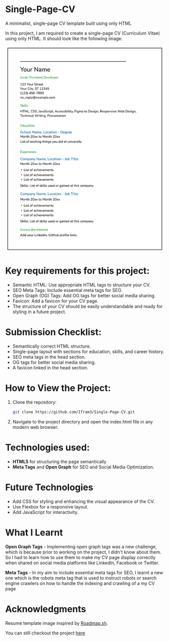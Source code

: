 # Single-Page-CV
A minimalist, single-page CV template built using only HTML

In this project, I am required to create a single-page CV (Curriculum Vitae) using only HTML. It should look like the following image:

![resume-template](images/resume-template-zyl70.png)


# Key requirements for this project:

* Semantic HTML: Use appropriate HTML tags to structure your CV.
* SEO Meta Tags: Include essential meta tags for SEO.
* Open Graph (OG) Tags: Add OG tags for better social media sharing.
* Favicon: Add a favicon for your CV page.
* The structure of your CV should be easily understandable and ready for styling in a future project.

# Submission Checklist:

* Semantically correct HTML structure.
* Single-page layout with sections for education, skills, and career history.
* SEO meta tags in the head section.
* OG tags for better social media sharing.
* A favicon linked in the head section.

# How to View the Project:

1. Clone the repository:
    ```bash
    git clone https://github.com/Ifram3/Single-Page-CV.git  

2. Navigate to the project directory and open the index.html file in any modern web browser.

# Technologies used:

- **HTML5** for structuring the page semantically
- **Meta Tags** and **Open Graph** for SEO and Social Media Optimization.

# Future Technologies

- Add CSS for styling and enhancing the visual appearance of the CV.
- Use Flexbox for a responsive layout.
- Add JavaScript for interactivity.

# What I Learnt

**Open Graph Tags** - Implementing open graph tags was a new challenge, which is because prior to working on the project, I didn't know about them. So I had to learn how to use them to make my CV page display correctly when shared on social media platforms like LinkedIn, Facebook or Twitter.

**Meta Tags** - In my aim to include essential meta tags for SEO, I learnt a new one which is the robots meta tag that is used to instruct robots or search engine crawlers on how to handle the indexing and crawling of a my CV page

# Acknowledgments

Resume template image inspired by [Roadmap.sh](https://roadmap.sh/projects/single-page-cv).

You can still checkout the project [here](https://roadmap.sh/projects/single-page-cv)

